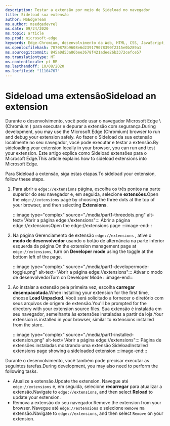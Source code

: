 ```yaml
---
description: Testar a extensão por meio de Sideload no navegador
title: Sideload sua extensão
author: MSEdgeTeam
ms.author: msedgedevrel
ms.date: 09/24/2020
ms.topic: article
ms.prod: microsoft-edge
keywords: Edge-Chromium, desenvolvimento da Web, HTML, CSS, JavaScript, Developer, extensões
ms.openlocfilehash: 7070878b9608e6d239179078390f2315e0b289a1
ms.sourcegitcommit: 845a0d53a86bee3678f421adee26b3372cefce57
ms.translationtype: MT
ms.contentlocale: pt-BR
ms.lasthandoff: 10/08/2020
ms.locfileid: "11104767"
---
```

# <span data-ttu-id="abf97-104">Sideload uma extensão</span><span class="sxs-lookup"><span data-stu-id="abf97-104">Sideload an extension</span></span>

<span data-ttu-id="abf97-105">Durante o desenvolvimento, você pode usar o navegador Microsoft Edge \ (Chromium \) para executar e depurar a extensão com segurança.</span><span class="sxs-lookup"><span data-stu-id="abf97-105">During development, you may use the Microsoft Edge \(Chromium\) browser to run and debug your extension safely.</span></span> <span data-ttu-id="abf97-106">Ao fazer o Sideload da sua extensão localmente no seu navegador, você pode executar e testar a extensão.</span><span class="sxs-lookup"><span data-stu-id="abf97-106">By sideloading your extension locally in your browser, you can run and test your extension.</span></span> <span data-ttu-id="abf97-107">Este artigo explica como Sideload extensões para o Microsoft Edge.</span><span class="sxs-lookup"><span data-stu-id="abf97-107">This article explains how to sideload extensions into Microsoft Edge.</span></span>

<span data-ttu-id="abf97-108">Para Sideload a extensão, siga estas etapas.</span><span class="sxs-lookup"><span data-stu-id="abf97-108">To sideload your extension, follow these steps.</span></span>

1.  <span data-ttu-id="abf97-109">Para abrir a `edge://extensions` página, escolha os três pontos na parte superior do seu navegador e, em seguida, selecione **extensões**.</span><span class="sxs-lookup"><span data-stu-id="abf97-109">Open the `edge://extensions` page by choosing the three dots at the top of your browser, and then selecting **Extensions**.</span></span>

       :::image type="complex" source="./media/part1-threedots.png" alt-text="Abrir a página edge://extensions":::
          <span data-ttu-id="abf97-111">Abrir a página edge://extensions</span><span class="sxs-lookup"><span data-stu-id="abf97-111">Open the edge://extensions page</span></span> :::image-end:::

1.  <span data-ttu-id="abf97-112">Na página Gerenciamento de extensão `edge://extensions` , ative o **modo de desenvolvedor** usando o botão de alternância na parte inferior esquerda da página.</span><span class="sxs-lookup"><span data-stu-id="abf97-112">On the extension management page at `edge://extensions`, turn on **Developer mode** using the toggle at the bottom left of the page.</span></span>

       :::image type="complex" source="./media/part1-developermode-toggle.png" alt-text="Abrir a página edge://extensions":::
          <span data-ttu-id="abf97-114">Ativar o modo de desenvolvedor</span><span class="sxs-lookup"><span data-stu-id="abf97-114">Turn on Developer Mode</span></span> :::image-end:::

1.  <span data-ttu-id="abf97-115">Ao instalar a extensão pela primeira vez, escolha **carregar desempacotada**.</span><span class="sxs-lookup"><span data-stu-id="abf97-115">When installing your extension for the first time, choose **Load Unpacked**.</span></span>  <span data-ttu-id="abf97-116">Você será solicitado a fornecer o diretório com seus arquivos de origem de extensão.</span><span class="sxs-lookup"><span data-stu-id="abf97-116">You'll be prompted for the directory with your extension source files.</span></span>  <span data-ttu-id="abf97-117">Sua extensão é instalada em seu navegador, semelhante às extensões instaladas a partir da loja.</span><span class="sxs-lookup"><span data-stu-id="abf97-117">Your extension is installed in your browser, similar to extensions installed from the store.</span></span>  

       :::image type="complex" source="./media/part1-installed-extension.png" alt-text="Abrir a página edge://extensions":::
          <span data-ttu-id="abf97-119">Página de extensões instaladas mostrando uma extensão Sideload</span><span class="sxs-lookup"><span data-stu-id="abf97-119">Installed extensions page showing a sideloaded extension</span></span> :::image-end:::

<span data-ttu-id="abf97-120">Durante o desenvolvimento, você também pode precisar executar as seguintes tarefas.</span><span class="sxs-lookup"><span data-stu-id="abf97-120">During development, you may also need to perform the following tasks.</span></span>
* <span data-ttu-id="abf97-121">Atualize a extensão.</span><span class="sxs-lookup"><span data-stu-id="abf97-121">Update the extension.</span></span> <span data-ttu-id="abf97-122">Navegue até `edge://extensions` e, em seguida, selecione **recarregar** para atualizar a extensão.</span><span class="sxs-lookup"><span data-stu-id="abf97-122">Navigate to `edge://extensions`, and then select **Reload** to update your extension.</span></span>  
* <span data-ttu-id="abf97-123">Remova a extensão do seu navegador.</span><span class="sxs-lookup"><span data-stu-id="abf97-123">Remove the extension from your browser.</span></span> <span data-ttu-id="abf97-124">Navegue até `edge://extensions` e selecione `Remove` na extensão.</span><span class="sxs-lookup"><span data-stu-id="abf97-124">Navigate to `edge://extensions`, and then select `Remove` on your extension.</span></span>